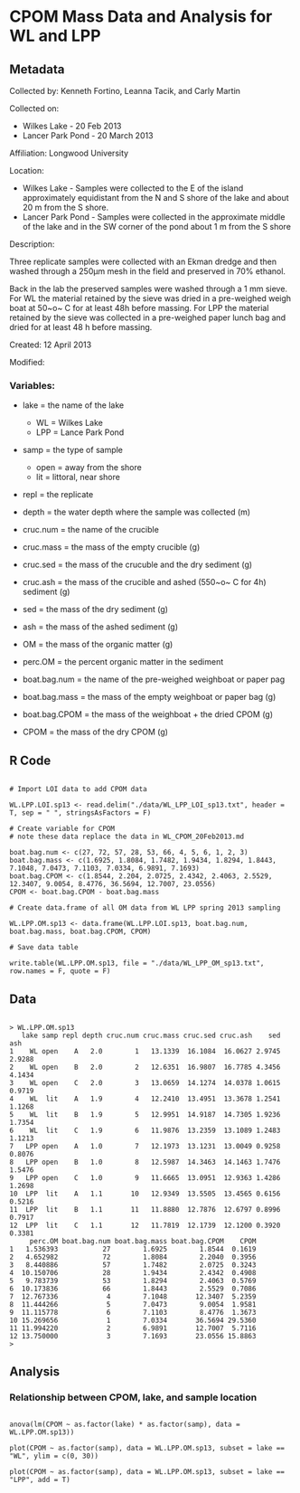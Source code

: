 # CPOM Mass Data and Analysis for WL and LPP

## Metadata

Collected by: Kenneth Fortino, Leanna Tacik, and Carly Martin

Collected on: 

* Wilkes Lake - 20 Feb 2013
* Lancer Park Pond - 20 March 2013

Affiliation: Longwood University

Location:

* Wilkes Lake - Samples were collected to the E of the island approximately equidistant from the N and S shore of the lake and about 20 m from the S shore.
* Lancer Park Pond - Samples were collected in the approximate middle of the lake and in the SW corner of the pond about 1 m from the S shore

Description:

Three replicate samples were collected with an Ekman dredge and then washed through a 250&mu;m mesh in the field and preserved in 70% ethanol. 

Back in the lab the preserved samples were washed through a 1 mm sieve.  For WL the material retained by the sieve was dried in a pre-weighed weigh boat at 50~o~ C for at least 48h before massing.  For LPP the material retained by the sieve was collected in a pre-weighed paper lunch bag and dried for at least 48 h before massing.

Created: 12 April 2013

Modified:

### Variables:

* lake = the name of the lake
    * WL = Wilkes Lake
    * LPP = Lance Park Pond

* samp = the type of sample
    * open = away from the shore
    * lit = littoral, near shore

* repl = the replicate

* depth = the water depth where the sample was collected (m)

* cruc.num = the name of the crucible

* cruc.mass = the mass of the empty crucible (g)

* cruc.sed = the mass of the crucuble and the dry sediment (g)

* cruc.ash = the mass of the crucible and ashed (550~o~ C for 4h) sediment (g)

* sed = the mass of the dry sediment (g)

* ash = the mass of the ashed sediment (g)

* OM = the mass of the organic matter (g)

* perc.OM = the percent organic matter in the sediment

* boat.bag.num = the name of the pre-weighed weighboat or paper pag

* boat.bag.mass = the mass of the empty weighboat or paper bag (g)

* boat.bag.CPOM = the mass of the weighboat + the dried CPOM (g)

* CPOM = the mass of the dry CPOM (g)

## R Code

~~~~~~~~~~~~~~~~~~~~~~~~

# Import LOI data to add CPOM data

WL.LPP.LOI.sp13 <- read.delim("./data/WL_LPP_LOI_sp13.txt", header = T, sep = " ", stringsAsFactors = F)

# Create variable for CPOM
# note these data replace the data in WL_CPOM_20Feb2013.md

boat.bag.num <- c(27, 72, 57, 28, 53, 66, 4, 5, 6, 1, 2, 3)
boat.bag.mass <- c(1.6925, 1.8084, 1.7482, 1.9434, 1.8294, 1.8443, 7.1048, 7.0473, 7.1103, 7.0334, 6.9891, 7.1693)
boat.bag.CPOM <- c(1.8544, 2.204, 2.0725, 2.4342, 2.4063, 2.5529, 12.3407, 9.0054, 8.4776, 36.5694, 12.7007, 23.0556)
CPOM <- boat.bag.CPOM - boat.bag.mass

# Create data.frame of all OM data from WL LPP spring 2013 sampling

WL.LPP.OM.sp13 <- data.frame(WL.LPP.LOI.sp13, boat.bag.num, boat.bag.mass, boat.bag.CPOM, CPOM)

# Save data table

write.table(WL.LPP.OM.sp13, file = "./data/WL_LPP_OM_sp13.txt", row.names = F, quote = F)

~~~~~~~~~~~~~~~~~~~~~~~~

## Data

~~~~~~~~~~~~~~~~~~~~~~~~~~~~~~~~~~~~~~

> WL.LPP.OM.sp13
   lake samp repl depth cruc.num cruc.mass cruc.sed cruc.ash    sed    ash
1    WL open    A   2.0        1   13.1339  16.1084  16.0627 2.9745 2.9288
2    WL open    B   2.0        2   12.6351  16.9807  16.7785 4.3456 4.1434
3    WL open    C   2.0        3   13.0659  14.1274  14.0378 1.0615 0.9719
4    WL  lit    A   1.9        4   12.2410  13.4951  13.3678 1.2541 1.1268
5    WL  lit    B   1.9        5   12.9951  14.9187  14.7305 1.9236 1.7354
6    WL  lit    C   1.9        6   11.9876  13.2359  13.1089 1.2483 1.1213
7   LPP open    A   1.0        7   12.1973  13.1231  13.0049 0.9258 0.8076
8   LPP open    B   1.0        8   12.5987  14.3463  14.1463 1.7476 1.5476
9   LPP open    C   1.0        9   11.6665  13.0951  12.9363 1.4286 1.2698
10  LPP  lit    A   1.1       10   12.9349  13.5505  13.4565 0.6156 0.5216
11  LPP  lit    B   1.1       11   11.8880  12.7876  12.6797 0.8996 0.7917
12  LPP  lit    C   1.1       12   11.7819  12.1739  12.1200 0.3920 0.3381
     perc.OM boat.bag.num boat.bag.mass boat.bag.CPOM    CPOM
1   1.536393           27        1.6925        1.8544  0.1619
2   4.652982           72        1.8084        2.2040  0.3956
3   8.440886           57        1.7482        2.0725  0.3243
4  10.150706           28        1.9434        2.4342  0.4908
5   9.783739           53        1.8294        2.4063  0.5769
6  10.173836           66        1.8443        2.5529  0.7086
7  12.767336            4        7.1048       12.3407  5.2359
8  11.444266            5        7.0473        9.0054  1.9581
9  11.115778            6        7.1103        8.4776  1.3673
10 15.269656            1        7.0334       36.5694 29.5360
11 11.994220            2        6.9891       12.7007  5.7116
12 13.750000            3        7.1693       23.0556 15.8863
> 

~~~~~~~~~~~~~~~~~~~~~~~~~~~~~~~~~~~~~~~~~~

## Analysis

### Relationship between CPOM, lake, and sample location

~~~~~~~~~~~~~~~~~~~~~~~~~

anova(lm(CPOM ~ as.factor(lake) * as.factor(samp), data = WL.LPP.OM.sp13))

plot(CPOM ~ as.factor(samp), data = WL.LPP.OM.sp13, subset = lake == "WL", ylim = c(0, 30))

plot(CPOM ~ as.factor(samp), data = WL.LPP.OM.sp13, subset = lake == "LPP", add = T)
